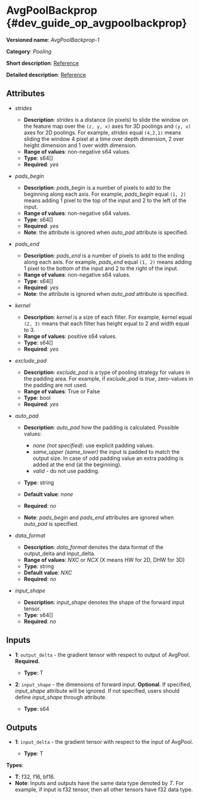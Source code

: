 # AvgPoolBackprop {#dev_guide_op_avgpoolbackprop}

**Versioned name**: *AvgPoolBackprop-1*

**Category**: *Pooling*

**Short description**: [Reference](http://caffe.berkeleyvision.org/tutorial/layers/pooling.html)

**Detailed description**: [Reference](http://cs231n.github.io/convolutional-networks/#pool)

## Attributes

* *strides*

  * **Description**: *strides* is a distance (in pixels) to slide the window on
    the feature map over the `(z, y, x)` axes for 3D poolings and `(y, x)` axes
    for 2D poolings. For example, *strides* equal `(4,2,1)` means sliding the
    window 4 pixel at a time over depth dimension, 2 over height dimension and
    1 over width dimension.
  * **Range of values**: non-negative s64 values.
  * **Type**: s64[]
  * **Required**: *yes*

* *pads_begin*

  * **Description**: *pads_begin* is a number of pixels to add to the beginning
    along each axis. For example, *pads_begin* equal `(1, 2)` means adding 1
    pixel to the top of the input and 2 to the left of the input.
  * **Range of values**: non-negative s64 values.
  * **Type**: s64[]
  * **Required**: *yes*
  * **Note**: the attribute is ignored when *auto_pad* attribute is specified.

* *pads_end*

  * **Description**: *pads_end* is a number of pixels to add to the ending along
    each axis. For example, *pads_end* equal `(1, 2)` means adding 1 pixel to the
    bottom of the input and 2 to the right of the input.
  * **Range of values**: non-negative s64 values.
  * **Type**: s64[]
  * **Required**: *yes*
  * **Note**: the attribute is ignored when *auto_pad* attribute is specified.

* *kernel*

  * **Description**: *kernel* is a size of each filter. For example, *kernel*
    equal `(2, 3)` means that each filter has height equal to 2 and width equal
    to 3.
  * **Range of values**: positive s64 values.
  * **Type**: s64[]
  * **Required**: *yes*

* *exclude_pad*

  * **Description**: *exclude_pad* is a type of pooling strategy for values in
    the padding area. For example, if *exclude_pad* is *true*, zero-values in
    the padding are not used.
  * **Range of values**: True or False
  * **Type**: bool
  * **Required**: *yes*

* *auto_pad*

  * **Description**: *auto_pad* how the padding is calculated. Possible values:

    * *none (not specified)*: use explicit padding values.
    * *same_upper (same_lower)* the input is padded to match the output size.
      In case of odd padding value an extra padding is added at the end (at the
      beginning).
    * *valid* - do not use padding.

  * **Type**: string
  * **Default value**: *none*
  * **Required**: *no*
  * **Note**: *pads_begin* and *pads_end* attributes are ignored when *auto_pad*
    is specified.

* *data_format*

  * **Description**: *data_format* denotes the data format of the output_delta
    and input_delta.
  * **Range of values**: *NXC* or *NCX* (X means HW for 2D, DHW for 3D)
  * **Type**: string
  * **Default value**: *NXC*
  * **Required**: *no*

* *input_shape*

  * **Description**: *input_shape* denotes the shape of the forward input tensor.
  * **Type**: s64[]
  * **Required**: *no*

## Inputs

* **1**: ``output_delta`` - the gradient tensor with respect to output of
  AvgPool. **Required.**

  * **Type**: T

* **2**: ``input_shape`` - the dimensions of forward input. **Optional**.
  If specified, *input_shape* attribute will be ignored. If not specified,
  users should define *input_shape* through attribute.

  * **Type**: s64

## Outputs

* **1**: ``input_delta`` - the gradient tensor with respect to the input of
  AvgPool.

  * **Type**: T

**Types**:

* **T**: f32, f16, bf16.
* **Note**: Inputs and outputs have the same data type denoted by *T*. For
  example, if input is f32 tensor, then all other tensors have f32 data type.
